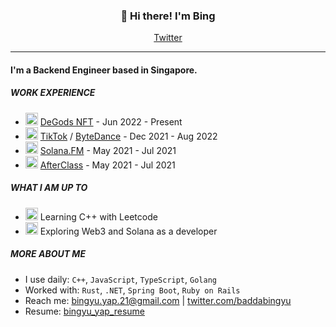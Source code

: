 <h3 align="center">👋 Hi there! I'm Bing </h3>
<p align="center">
  <a href="https://twitter.com/baddabingyu">Twitter</a>
</p>

---


#### I'm a Backend Engineer based in Singapore. 


##### WORK EXPERIENCE
- <img src="https://user-images.githubusercontent.com/62840970/181315937-881f7ac3-aaf0-419a-bf5b-7adc58658524.png" width="20"/> [DeGods NFT](https://www.degods.com/) - Jun 2022 - Present
- <img src="https://user-images.githubusercontent.com/62840970/181320060-56c64134-48d3-4126-967d-12e4a17299b4.png" width="20"/> [TikTok](https://www.tiktok.com/) / [ByteDance](https://www.bytedance.com/en/) - Dec 2021 - Aug 2022
- <img src="https://user-images.githubusercontent.com/62840970/181498970-08436830-8670-45af-9466-b22f7765a938.png" width="20"/> [Solana.FM](https://solana.fm/) - May 2021 - Jul 2021
- <img src="https://user-images.githubusercontent.com/62840970/181499487-7a6d4cbd-189d-41db-8bea-e398fd3e6322.png" width="20"/> [AfterClass](https://www.afterclass.io/) - May 2021 - Jul 2021



##### WHAT I AM UP TO 
- <img src="https://user-images.githubusercontent.com/62840970/181325112-8816357b-0b95-4f6d-8c12-1201331c1685.png" alt="drawing" width="20"/> Learning C++ with Leetcode 
- <img src="https://user-images.githubusercontent.com/62840970/181498741-93235f6e-e831-43ad-b8a1-5ebc270216e3.png" alt="drawing" width="20"/> Exploring Web3 and Solana as a developer


##### MORE ABOUT ME
- I use daily: `C++`, `JavaScript`, `TypeScript`, `Golang`
- Worked with: `Rust`, `.NET`, `Spring Boot`, `Ruby on Rails`
- Reach me: [bingyu.yap.21@gmail.com](mailto:bingyu.yap.21@gmail.com) | [twitter.com/baddabingyu](https://twitter.com/baddabingyu)
- Resume: [bingyu_yap_resume](https://github.com/bingyuyap/resume/blob/main/bingyu_yap_resume.pdf)

